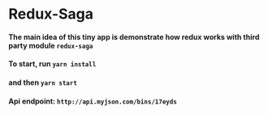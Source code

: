 # Redux-Saga

#### The main idea of this tiny app is demonstrate how redux works with third party module ```redux-saga```

#### To start, run ```yarn install```
#### and then ```yarn start```

#### Api endpoint: ```http://api.myjson.com/bins/17eyds```
